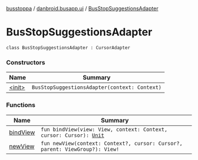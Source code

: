 [busstoppa](../../index.md) / [danbroid.busapp.ui](../index.md) / [BusStopSuggestionsAdapter](./index.md)

# BusStopSuggestionsAdapter

`class BusStopSuggestionsAdapter : CursorAdapter`

### Constructors

| Name | Summary |
|---|---|
| [&lt;init&gt;](-init-.md) | `BusStopSuggestionsAdapter(context: Context)` |

### Functions

| Name | Summary |
|---|---|
| [bindView](bind-view.md) | `fun bindView(view: View, context: Context, cursor: Cursor): `[`Unit`](https://kotlinlang.org/api/latest/jvm/stdlib/kotlin/-unit/index.html) |
| [newView](new-view.md) | `fun newView(context: Context?, cursor: Cursor?, parent: ViewGroup?): View!` |
